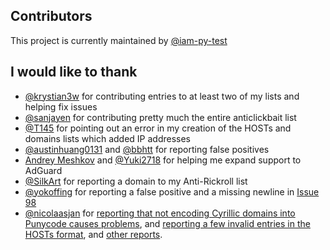 ## Contributors
This project is currently maintained by [@iam-py-test](https://github.com/iam-py-test)
## I would like to thank
- [@krystian3w](https://github.com/krystian3w) for contributing entries to at least two of my lists and helping fix issues
- [@sanjayen](https://github.com/sanjayen) for contributing pretty much the entire anticlickbait list
- [@T145](https://github.com/T145) for pointing out an error in my creation of the HOSTs and domains lists which added IP addresses
- [@austinhuang0131](https://github.com/austinhuang0131) and [@bbhtt](https://github.com/bbhtt) for reporting false positives
- [Andrey Meshkov](https://github.com/ameshkov) and [@Yuki2718](https://github.com/Yuki2718) for helping me expand support to AdGuard
- [@SilkArt](https://github.com/SilkArt) for reporting a domain to my Anti-Rickroll list
- [@yokoffing](https://github.com/yokoffing) for reporting a false positive and a missing newline in [Issue 98](https://github.com/iam-py-test/my_filters_001/issues/98)
- [@nicolaasjan](https://github.com/nicolaasjan) for [reporting that not encoding Cyrillic domains into Punycode causes problems](https://github.com/iam-py-test/my_filters_001/issues/102), and [reporting a few invalid entries in the HOSTs format](https://github.com/iam-py-test/my_filters_001/issues/103), and [other reports](https://github.com/iam-py-test/my_filters_001/issues/109).
